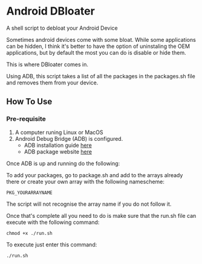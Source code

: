 # Android DBloater

A shell script to debloat your Android Device

Sometimes android devices come with some bloat. While some applications can be hidden, I think it's better to have the option of uninstaling the OEM applications, but by default the most you can do is disable or hide them.

This is where DBloater comes in.

Using ADB, this script takes a list of all the packages in the packages.sh file and removes them from your device.

## How To Use

### Pre-requisite

1. A computer runing Linux or MacOS
2. Android Debug Bridge (ADB) is configured.
    - ADB installation guide [here](https://www.xda-developers.com/install-adb-windows-macos-linux/)
    - ADB package website [here](https://developer.android.com/tools/releases/platform-tools)


Once ADB is up and running do the following:

To add your packages, go to package.sh and add to the arrays already there or create your own array with the following namescheme:
    
    PKG_YOURARRAYNAME

The script will not recognise the array name if you do not follow it.

Once that's complete all you need to do is make sure that the run.sh file can execute with the following command:

    chmod +x ./run.sh

To execute just enter this command:

    ./run.sh


